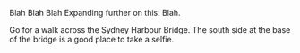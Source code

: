 Blah Blah Blah
Expanding further on this: Blah.

Go for a walk across the Sydney Harbour Bridge. The south side at the base of the bridge is a good place to take a selfie.
